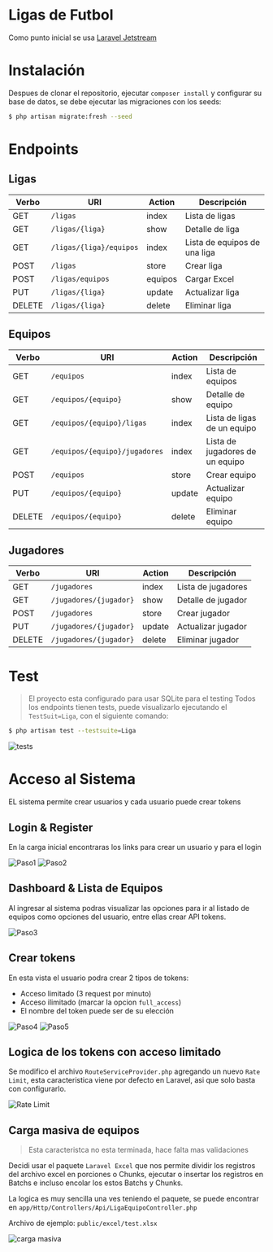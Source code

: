 # Ligas de Futbol

Como punto inicial se usa [Laravel Jetstream]

# Instalación

Despues de clonar el repositorio, ejecutar `composer install` y configurar su base de datos, se debe ejecutar las migraciones con los seeds:
```sh
$ php artisan migrate:fresh --seed
```
# Endpoints
## Ligas
| Verbo | URI | Action | Descripción |
| ------ | ------ | ------ | ------ |
| GET | `/ligas` | index | Lista de ligas |
| GET | `/ligas/{liga}` | show | Detalle de liga |
| GET | `/ligas/{liga}/equipos` | index | Lista de equipos de una liga |
| POST | `/ligas` | store | Crear liga |
| POST | `/ligas/equipos` | equipos | Cargar Excel |
| PUT | `/ligas/{liga}` | update | Actualizar liga |
| DELETE | `/ligas/{liga}` | delete |Eliminar liga |

## Equipos
| Verbo | URI | Action | Descripción |
| ------ | ------ | ------ | ------ |
| GET | `/equipos` | index | Lista de equipos |
| GET | `/equipos/{equipo}` | show | Detalle de equipo |
| GET | `/equipos/{equipo}/ligas` | index | Lista de ligas de un equipo |
| GET | `/equipos/{equipo}/jugadores` | index | Lista de jugadores de un equipo |
| POST | `/equipos` | store | Crear equipo |
| PUT | `/equipos/{equipo}` | update | Actualizar equipo |
| DELETE | `/equipos/{equipo}` | delete |Eliminar equipo |

## Jugadores
| Verbo | URI | Action | Descripción |
| ------ | ------ | ------ | ------ |
| GET | `/jugadores` | index | Lista de jugadores |
| GET | `/jugadores/{jugador}` | show | Detalle de jugador |
| POST | `/jugadores` | store | Crear jugador |
| PUT | `/jugadores/{jugador}` | update | Actualizar jugador |
| DELETE | `/jugadores/{jugador}` | delete |Eliminar jugador |

# Test
> El proyecto esta configurado para usar SQLite para el testing
Todos los endpoints tienen tests, puede visualizarlo ejecutando el `TestSuit=Liga`, con el siguiente comando:
```sh
$ php artisan test --testsuite=Liga
```

![tests](https://raw.githubusercontent.com/octobel/ligas/main/public/img/test.png)

# Acceso al Sistema
EL sistema permite crear usuarios y cada usuario puede crear tokens


## Login & Register
En la carga inicial encontraras los links para crear un usuario y para el login

![Paso1](https://github.com/octobel/ligas/blob/main/public/img/Paso%201.png?raw=true)
![Paso2](https://github.com/octobel/ligas/blob/main/public/img/Paso%202.png?raw=true)

## Dashboard & Lista de Equipos
Al ingresar al sistema podras visualizar las opciones para ir al listado de equipos como opciones del usuario, entre ellas crear API tokens.

![Paso3](https://github.com/octobel/ligas/blob/main/public/img/Paso%203.png?raw=true)

## Crear tokens
En esta vista el usuario podra crear 2 tipos de tokens:
 - Acceso limitado (3 request por minuto)
 - Acceso ilimitado (marcar la opcion `full_access`)
 - El nombre del token puede ser de su elección

![Paso4](https://github.com/octobel/ligas/blob/main/public/img/Paso%204.png?raw=true)
![Paso5](https://github.com/octobel/ligas/blob/main/public/img/Paso%205.png?raw=true)

## Logica de los tokens con acceso limitado

Se modifico el archivo `RouteServiceProvider.php` agregando un nuevo `Rate Limit`, esta caracteristica viene por defecto en Laravel, asi que solo basta con configurarlo.

![Rate Limit](https://github.com/octobel/ligas/blob/main/public/img/rate_limit.png?raw=true)


## Carga masiva de equipos

> Esta caracteristca no esta terminada, hace falta mas validaciones 

Decidi usar el paquete `Laravel Excel` que nos permite dividir los registros del archivo excel en porciones o Chunks, ejecutar o insertar los registros en Batchs e incluso encolar los estos Batchs y Chunks.

La logica es muy sencilla una ves teniendo el paquete, se puede encontrar en `app/Http/Controllers/Api/LigaEquipoController.php`

Archivo de ejemplo: `public/excel/test.xlsx`

![carga masiva](https://github.com/octobel/ligas/blob/main/public/img/carga_masiva.png?raw=true)


[Laravel Jetstream]: <https://jetstream.laravel.com/>
